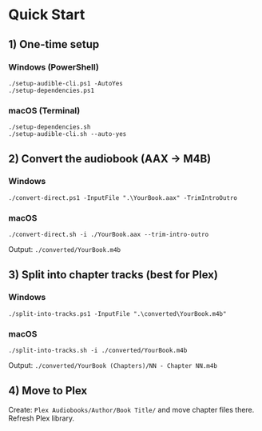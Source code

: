 # Quick Start

## 1) One-time setup

### Windows (PowerShell)
```
./setup-audible-cli.ps1 -AutoYes
./setup-dependencies.ps1
```

### macOS (Terminal)
```
./setup-dependencies.sh
./setup-audible-cli.sh --auto-yes
```

## 2) Convert the audiobook (AAX → M4B)

### Windows
```
./convert-direct.ps1 -InputFile ".\YourBook.aax" -TrimIntroOutro
```

### macOS
```
./convert-direct.sh -i ./YourBook.aax --trim-intro-outro
```

Output: `./converted/YourBook.m4b`

## 3) Split into chapter tracks (best for Plex)

### Windows
```
./split-into-tracks.ps1 -InputFile ".\converted\YourBook.m4b"
```

### macOS
```
./split-into-tracks.sh -i ./converted/YourBook.m4b
```

Output: `./converted/YourBook (Chapters)/NN - Chapter NN.m4b`

## 4) Move to Plex
Create: `Plex Audiobooks/Author/Book Title/` and move chapter files there. Refresh Plex library.
